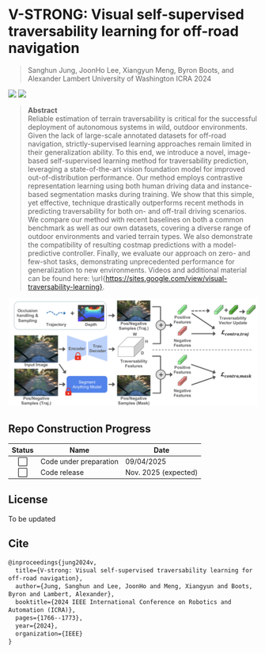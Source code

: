 # V-STRONG: Visual self-supervised traversability learning for off-road navigation
> Sanghun Jung, JoonHo Lee, Xiangyun Meng, Byron Boots, and Alexander Lambert
> University of Washington
> ICRA 2024 <br>

<a href="https://sites.google.com/view/visual-traversability-learning"><img src="https://img.shields.io/badge/webpage-visual.traversability.learning-blue?style=for-the-badge"></a>
<a href="https://arxiv.org/abs/2312.16016"><img src="https://img.shields.io/badge/arxiv-2312.16016-red?style=for-the-badge"></a>

>**Abstract**<br>
Reliable estimation of terrain traversability is critical for the successful deployment of autonomous systems in wild, outdoor environments. Given the lack of large-scale annotated datasets for off-road navigation, strictly-supervised learning approaches remain limited in their generalization ability. To this end, we introduce a novel, image-based self-supervised learning method for traversability prediction, leveraging a state-of-the-art vision foundation model for improved out-of-distribution performance. Our method employs contrastive representation learning using both human driving data and instance-based segmentation masks during training. We show that this simple, yet effective, technique drastically outperforms recent methods in predicting traversability for both on- and off-trail driving scenarios. We compare our method with recent baselines on both a common benchmark as well as our own datasets, covering a diverse range of outdoor environments and varied terrain types. We also demonstrate the compatibility of resulting costmap predictions with a model-predictive controller. Finally, we evaluate our approach on zero- and few-shot tasks, demonstrating unprecedented performance for generalization to new environments. Videos and additional material can be found here: \url{https://sites.google.com/view/visual-traversability-learning}.

<p align="center">
  <img src="assets/overview.png" />
</p>

## Repo Construction Progress
Status | Name | Date
:---:| --- | ---
⬜️| Code under preparation | 09/04/2025
⬜️| Code release | Nov. 2025 (expected)

## License
To be updated

## Cite
```
@inproceedings{jung2024v,
  title={V-strong: Visual self-supervised traversability learning for off-road navigation},
  author={Jung, Sanghun and Lee, JoonHo and Meng, Xiangyun and Boots, Byron and Lambert, Alexander},
  booktitle={2024 IEEE International Conference on Robotics and Automation (ICRA)},
  pages={1766--1773},
  year={2024},
  organization={IEEE}
}
```
